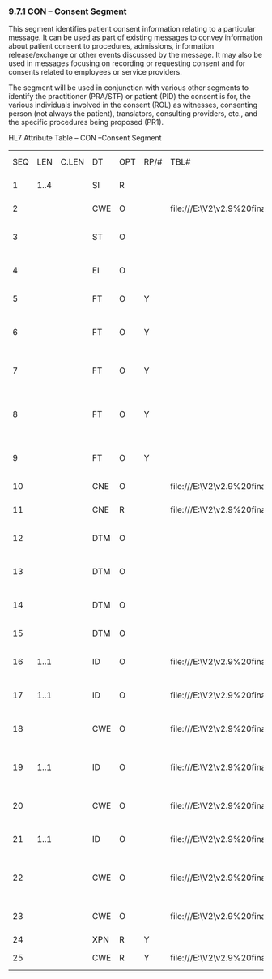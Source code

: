 ### 9.7.1 CON – Consent Segment

This segment identifies patient consent information relating to a particular message. It can be used as part of existing messages to convey information about patient consent to procedures, admissions, information release/exchange or other events discussed by the message. It may also be used in messages focusing on recording or requesting consent and for consents related to employees or service providers.

The segment will be used in conjunction with various other segments to identify the practitioner (PRA/STF) or patient (PID) the consent is for, the various individuals involved in the consent (ROL) as witnesses, consenting person (not always the patient), translators, consulting providers, etc., and the specific procedures being proposed (PR1).

HL7 Attribute Table – CON –Consent Segment

|     |     |     |     |     |     |     |     |     |
| --- | --- | --- | --- | --- | --- | --- | --- | --- |
| SEQ | LEN | C.LEN | DT | OPT | RP/# | TBL# | ITEM# | ELEMENT NAME |
| 1 | 1..4 |  | SI | R |  |  | 01776 | Set ID - CON |
| 2 |  |  | CWE | O |  | file:///E:\V2\v2.9%20final%20Nov%20from%20Frank\V29_CH02C_Tables.docx#HL70496[0496] | 01777 | Consent Type |
| 3 |  |  | ST | O |  |  | 01778 | Consent Form ID and Version |
| 4 |  |  | EI | O |  |  | 01779 | Consent Form Number |
| 5 |  |  | FT | O | Y |  | 01780 | Consent Text |
| 6 |  |  | FT | O | Y |  | 01781 | Subject-specific Consent Text |
| 7 |  |  | FT | O | Y |  | 01782 | Consent Background Information |
| 8 |  |  | FT | O | Y |  | 01783 | Subject-specific Consent Background Text |
| 9 |  |  | FT | O | Y |  | 01784 | Consenter-imposed limitations |
| 10 |  |  | CNE | O |  | file:///E:\V2\v2.9%20final%20Nov%20from%20Frank\V29_CH02C_Tables.docx#HL70497[0497] | 01785 | Consent Mode |
| 11 |  |  | CNE | R |  | file:///E:\V2\v2.9%20final%20Nov%20from%20Frank\V29_CH02C_Tables.docx#HL70498[0498] | 01786 | Consent Status |
| 12 |  |  | DTM | O |  |  | 01787 | Consent Discussion Date/Time |
| 13 |  |  | DTM | O |  |  | 01788 | Consent Decision Date/Time |
| 14 |  |  | DTM | O |  |  | 01789 | Consent Effective Date/Time |
| 15 |  |  | DTM | O |  |  | 01790 | Consent End Date/Time |
| 16 | 1..1 |  | ID | O |  | file:///E:\V2\v2.9%20final%20Nov%20from%20Frank\V29_CH02C_Tables.docx#HL70136[0136] | 01791 | Subject Competence Indicator |
| 17 | 1..1 |  | ID | O |  | file:///E:\V2\v2.9%20final%20Nov%20from%20Frank\V29_CH02C_Tables.docx#HL70136[0136] | 01792 | Translator Assistance Indicator |
| 18 |  |  | CWE | O |  | file:///E:\V2\v2.9%20final%20Nov%20from%20Frank\V29_CH02C_Tables.docx#HL70296[0296] | 01793 | Language Translated To |
| 19 | 1..1 |  | ID | O |  | file:///E:\V2\v2.9%20final%20Nov%20from%20Frank\V29_CH02C_Tables.docx#HL70136[0136] | 01794 | Informational Material Supplied Indicator |
| 20 |  |  | CWE | O |  | file:///E:\V2\v2.9%20final%20Nov%20from%20Frank\V29_CH02C_Tables.docx#HL70499[0499] | 01795 | Consent Bypass Reason |
| 21 | 1..1 |  | ID | O |  | file:///E:\V2\v2.9%20final%20Nov%20from%20Frank\V29_CH02C_Tables.docx#HL70500[0500] | 01796 | Consent Disclosure Level |
| 22 |  |  | CWE | O |  | file:///E:\V2\v2.9%20final%20Nov%20from%20Frank\V29_CH02C_Tables.docx#HL70501[0501] | 01797 | Consent Non-disclosure Reason |
| 23 |  |  | CWE | O |  | file:///E:\V2\v2.9%20final%20Nov%20from%20Frank\V29_CH02C_Tables.docx#HL70502[0502] | 01798 | Non-subject Consenter Reason |
| 24 |  |  | XPN | R | Y |  | 01909 | Consenter ID |
| 25 |  |  | CWE | R | Y | file:///E:\V2\v2.9%20final%20Nov%20from%20Frank\V29_CH02C_Tables.docx#HL70548[0548] | 01898 | Relationship to Subject |
